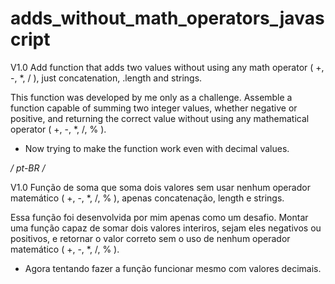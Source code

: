 # adds_without_math_operators_javascript

V1.0
Add function that adds two values ​​without using any math operator ( +, -, *, / ), just concatenation, .length and strings.

This function was developed by me only as a challenge. Assemble a function capable of summing two integer values, whether negative or positive, and returning the correct value without using any mathematical operator ( +, -, *, /, % ).

* Now trying to make the function work even with decimal values.


*/ pt-BR /*

V1.0
Função de soma que soma dois valores sem usar nenhum operador matemático ( +, -, *, /, % ), apenas concatenação, length e strings.

Essa função foi desenvolvida por mim apenas como um desafio. Montar uma função capaz de somar dois valores interiros, sejam eles negativos ou positivos, e retornar o valor correto sem o uso de nenhum operador matemático ( +, -, *, /, % ).

* Agora tentando fazer a função funcionar mesmo com valores decimais.